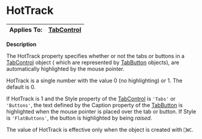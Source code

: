 




<h1 class="heading"><span class="name">HotTrack</span></h1>

| Applies To: | [TabControl](./tabcontrol.md) |
| --- | ---  |


**Description**


The HotTrack property specifies whether or not the tabs or buttons in a [TabControl](./tabcontrol.md) object ( which are represented by [TabButton](./tabbutton.md) objects), are automatically highlighted by the mouse pointer.


HotTrack is a single number with the value 0 (no highlighting) or 1. The default is 0.


If HotTrack is 1 and the Style property of the [TabControl](./tabcontrol.md) is `'Tabs'` or `'Buttons'`, the text defined by the Caption property of the [TabButton](./tabbutton.md) is highlighted when the mouse pointer is placed over the tab or button. If Style is `'FlatButtons'`, the button is highlighted by being *raised*.


The value of HotTrack is effective only when the object is created with `⎕WC`.



